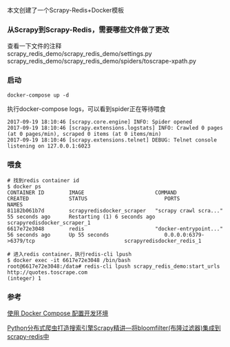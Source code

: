 
本文创建了一个Scrapy-Redis+Docker模板

### 从Scrapy到Scrapy-Redis，需要哪些文件做了更改
查看一下文件的注释     
scrapy_redis_demo/scrapy_redis_demo/settings.py    
scrapy_redis_demo/scrapy_redis_demo/spiders/toscrape-xpath.py 

### 启动
```
docker-compose up -d
```
执行docker-compose logs，可以看到spider正在等待喂食
```
2017-09-19 18:10:46 [scrapy.core.engine] INFO: Spider opened
2017-09-19 18:10:46 [scrapy.extensions.logstats] INFO: Crawled 0 pages (at 0 pages/min), scraped 0 items (at 0 items/min)
2017-09-19 18:10:46 [scrapy.extensions.telnet] DEBUG: Telnet console listening on 127.0.0.1:6023
```

### 喂食
```
# 找到redis container id
$ docker ps
CONTAINER ID        IMAGE                       COMMAND                  CREATED             STATUS                         PORTS                                              NAMES
81182b061b7d        scrapyredisdocker_scraper   "scrapy crawl scra..."   55 seconds ago      Restarting (1) 6 seconds ago                                                      scrapyredisdocker_scraper_1
6617e72e3048        redis                       "docker-entrypoint..."   56 seconds ago      Up 55 seconds                  0.0.0.0:6379->6379/tcp                             scrapyredisdocker_redis_1

# 进入redis container，执行redis-cli lpush
$ docker exec -it 6617e72e3048 /bin/bash
root@6617e72e3048:/data# redis-cli lpush scrapy_redis_demo:start_urls http://quotes.toscrape.com
(integer) 1
```

### 参考
[使用 Docker Compose 配置开发环境](https://coyee.com/article/compare/11003-setting-up-your-development-environment-with-docker-compose)

[Python分布式爬虫打造搜索引擎Scrapy精讲—将bloomfilter(布隆过滤器)集成到scrapy-redis中](http://www.cnblogs.com/adc8868/p/7442306.html)
